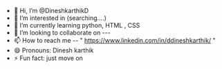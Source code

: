 - 👋 Hi, I’m @DineshkarthikD
- 👀 I’m interested in (searching....)
- 🌱 I’m currently learning python, HTML , CSS  
- 💞️ I’m looking to collaborate on  ---
- 📫 How to reach me -- " https://www.linkedin.com/in/ddineshkarthik/ "
- 😄 Pronouns: Dinesh karthik
- ⚡ Fun fact: just move on 

<!---
DineshkarthikD/DineshkarthikD is a ✨ special ✨ repository because its `README.md` (this file) appears on your GitHub profile.
You can click the Preview link to take a look at your changes.
--->
